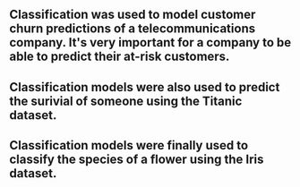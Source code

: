 ## Classification was used to model customer churn predictions of a telecommunications company. It's very important for a company to be able to predict their at-risk customers.

## Classification models were also used to predict the surivial of someone using the Titanic dataset.

## Classification models were finally used to classify the species of a flower using the Iris dataset.